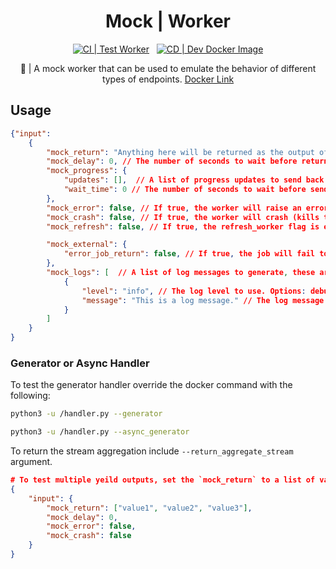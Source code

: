 <div align="center">

<h1>Mock | Worker</h1>

[![CI | Test Worker](https://github.com/runpod-workers/mock-worker/actions/workflows/CI-test_worker.yml/badge.svg)](https://github.com/runpod-workers/mock-worker/actions/workflows/CI-test_worker.yml)
&nbsp;
[![CD | Dev Docker Image](https://github.com/runpod-workers/mock-worker/actions/workflows/CD-docker_dev.yml/badge.svg)](https://github.com/runpod-workers/mock-worker/actions/workflows/CD-docker_dev.yml)

🦜 | A mock worker that can be used to emulate the behavior of different types of endpoints. [Docker Link](https://hub.docker.com/r/runpod/mock-worker)
</div>

## Usage

```json
{"input":
    {
        "mock_return": "Anything here will be returned as the output of the worker.",
        "mock_delay": 0, // The number of seconds to wait before returning output, raising error or crashing. If generator is enabled, this is the delay between each yeild.
        "mock_progress": {
            "updates": [],  // A list of progress updates to send back to the RunPod API.
            "wait_time": 0 // The number of seconds to wait before sending a progress update.
        },
        "mock_error": false, // If true, the worker will raise an error.
        "mock_crash": false, // If true, the worker will crash (kills the processes)
        "mock_refresh": false, // If true, the refresh_worker flag is enabled.

        "mock_external": {
            "error_job_return": false, // If true, the job will fail to return the job results.
        },
        "mock_logs": [  // A list of log messages to generate, these are sent at the start of the job.
            {
                "level": "info", // The log level to use. Options: debug, info, warn, error
                "message": "This is a log message." // The log message to send.
            }
        ]
    }
}
```

### Generator or Async Handler

To test the generator handler override the docker command with the following:

```bash
python3 -u /handler.py --generator
```

```bash
python3 -u /handler.py --async_generator
```

To return the stream aggregation include `--return_aggregate_stream` argument.

```json
# To test multiple yeild outputs, set the `mock_return` to a list of values.
{
    "input": {
        "mock_return": ["value1", "value2", "value3"],
        "mock_delay": 0,
        "mock_error": false,
        "mock_crash": false
    }
}
```
